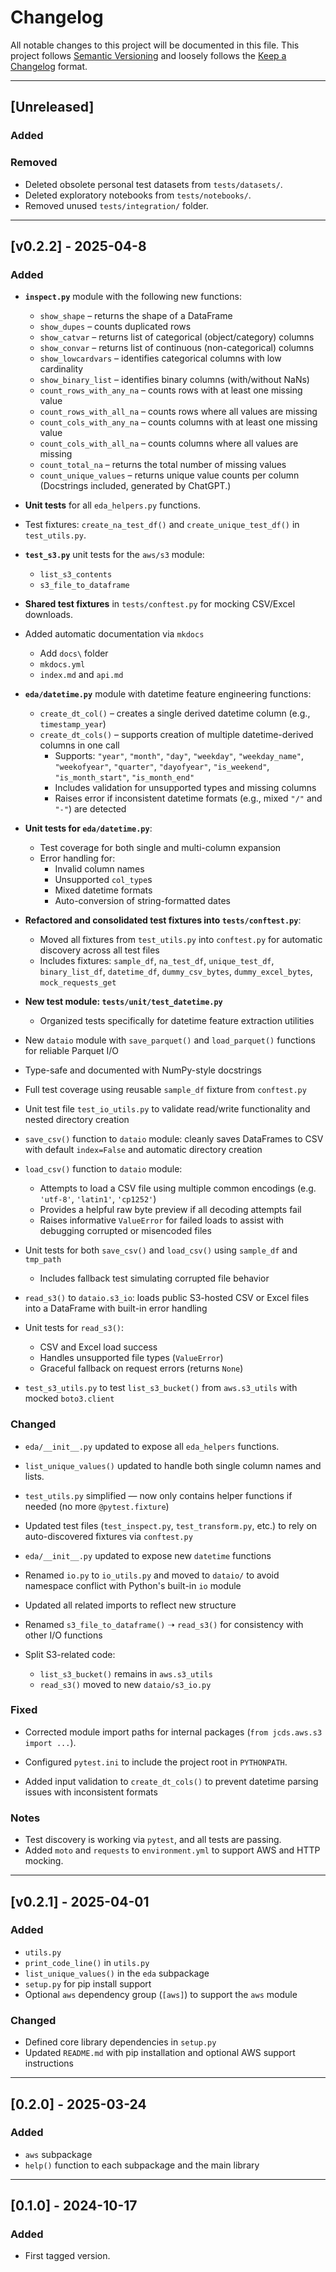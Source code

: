 # Changelog

All notable changes to this project will be documented in this file.
This project follows [Semantic Versioning](https://semver.org/) and loosely follows the [Keep a Changelog](https://keepachangelog.com/en/1.0.0/) format.

---

## [Unreleased]

### Added

### Removed

- Deleted obsolete personal test datasets from `tests/datasets/`.
- Deleted exploratory notebooks from `tests/notebooks/`.
- Removed unused `tests/integration/` folder.

---

## [v0.2.2] - 2025-04-8

### Added

- **`inspect.py`** module with the following new functions:

  - `show_shape` – returns the shape of a DataFrame
  - `show_dupes` – counts duplicated rows
  - `show_catvar` – returns list of categorical (object/category) columns
  - `show_convar` – returns list of continuous (non-categorical) columns
  - `show_lowcardvars` – identifies categorical columns with low cardinality
  - `show_binary_list` – identifies binary columns (with/without NaNs)
  - `count_rows_with_any_na` – counts rows with at least one missing value
  - `count_rows_with_all_na` – counts rows where all values are missing
  - `count_cols_with_any_na` – counts columns with at least one missing value
  - `count_cols_with_all_na` – counts columns where all values are missing
  - `count_total_na` – returns the total number of missing values
  - `count_unique_values` – returns unique value counts per column  
    (Docstrings included, generated by ChatGPT.)

- **Unit tests** for all `eda_helpers.py` functions.
- Test fixtures: `create_na_test_df()` and `create_unique_test_df()` in `test_utils.py`.

- **`test_s3.py`** unit tests for the `aws/s3` module:

  - `list_s3_contents`
  - `s3_file_to_dataframe`

- **Shared test fixtures** in `tests/conftest.py` for mocking CSV/Excel downloads.

- Added automatic documentation via `mkdocs`

  - Add `docs\` folder
  - `mkdocs.yml`
  - `index.md` and `api.md`

- **`eda/datetime.py`** module with datetime feature engineering functions:

  - `create_dt_col()` – creates a single derived datetime column (e.g., `timestamp_year`)
  - `create_dt_cols()` – supports creation of multiple datetime-derived columns in one call
    - Supports: `"year"`, `"month"`, `"day"`, `"weekday"`, `"weekday_name"`, `"weekofyear"`, `"quarter"`, `"dayofyear"`, `"is_weekend"`, `"is_month_start"`, `"is_month_end"`
    - Includes validation for unsupported types and missing columns
    - Raises error if inconsistent datetime formats (e.g., mixed `"/"` and `"-"`) are detected

- **Unit tests for `eda/datetime.py`**:

  - Test coverage for both single and multi-column expansion
  - Error handling for:
    - Invalid column names
    - Unsupported `col_type`s
    - Mixed datetime formats
    - Auto-conversion of string-formatted dates

- **Refactored and consolidated test fixtures into `tests/conftest.py`**:

  - Moved all fixtures from `test_utils.py` into `conftest.py` for automatic discovery across all test files
  - Includes fixtures: `sample_df`, `na_test_df`, `unique_test_df`, `binary_list_df`, `datetime_df`, `dummy_csv_bytes`, `dummy_excel_bytes`, `mock_requests_get`

- **New test module: `tests/unit/test_datetime.py`**

  - Organized tests specifically for datetime feature extraction utilities

- New `dataio` module with `save_parquet()` and `load_parquet()` functions for reliable Parquet I/O
- Type-safe and documented with NumPy-style docstrings
- Full test coverage using reusable `sample_df` fixture from `conftest.py`
- Unit test file `test_io_utils.py` to validate read/write functionality and nested directory creation

- `save_csv()` function to `dataio` module: cleanly saves DataFrames to CSV with default `index=False` and automatic directory creation
- `load_csv()` function to `dataio` module:
  - Attempts to load a CSV file using multiple common encodings (e.g. `'utf-8'`, `'latin1'`, `'cp1252'`)
  - Provides a helpful raw byte preview if all decoding attempts fail
  - Raises informative `ValueError` for failed loads to assist with debugging corrupted or misencoded files
- Unit tests for both `save_csv()` and `load_csv()` using `sample_df` and `tmp_path`

  - Includes fallback test simulating corrupted file behavior

- `read_s3()` to `dataio.s3_io`: loads public S3-hosted CSV or Excel files into a DataFrame with built-in error handling
- Unit tests for `read_s3()`:
  - CSV and Excel load success
  - Handles unsupported file types (`ValueError`)
  - Graceful fallback on request errors (returns `None`)
- `test_s3_utils.py` to test `list_s3_bucket()` from `aws.s3_utils` with mocked `boto3.client`

### Changed

- `eda/__init__.py` updated to expose all `eda_helpers` functions.
- `list_unique_values()` updated to handle both single column names and lists.

- `test_utils.py` simplified — now only contains helper functions if needed (no more `@pytest.fixture`)
- Updated test files (`test_inspect.py`, `test_transform.py`, etc.) to rely on auto-discovered fixtures via `conftest.py`
- `eda/__init__.py` updated to expose new `datetime` functions

- Renamed `io.py` to `io_utils.py` and moved to `dataio/` to avoid namespace conflict with Python's built-in `io` module
- Updated all related imports to reflect new structure

- Renamed `s3_file_to_dataframe()` ➝ `read_s3()` for consistency with other I/O functions
- Split S3-related code:
  - `list_s3_bucket()` remains in `aws.s3_utils`
  - `read_s3()` moved to new `dataio/s3_io.py`

### Fixed

- Corrected module import paths for internal packages (`from jcds.aws.s3 import ...`).
- Configured `pytest.ini` to include the project root in `PYTHONPATH`.

- Added input validation to `create_dt_cols()` to prevent datetime parsing issues with inconsistent formats

### Notes

- Test discovery is working via `pytest`, and all tests are passing.
- Added `moto` and `requests` to `environment.yml` to support AWS and HTTP mocking.

---

## [v0.2.1] - 2025-04-01

### Added

- `utils.py`
- `print_code_line()` in `utils.py`
- `list_unique_values()` in the `eda` subpackage
- `setup.py` for pip install support
- Optional `aws` dependency group (`[aws]`) to support the `aws` module

### Changed

- Defined core library dependencies in `setup.py`
- Updated `README.md` with pip installation and optional AWS support instructions

---

## [0.2.0] - 2025-03-24

### Added

- `aws` subpackage
- `help()` function to each subpackage and the main library

---

## [0.1.0] - 2024-10-17

### Added

- First tagged version.
